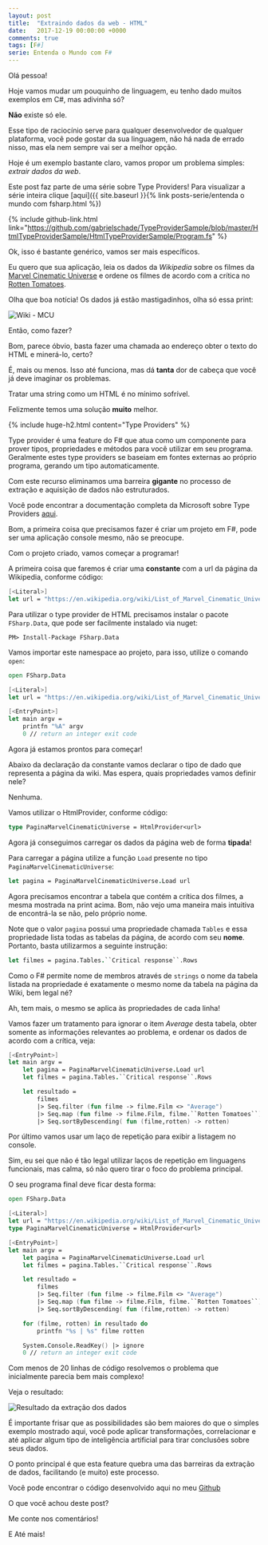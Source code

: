 ```yaml
---
layout: post
title:  "Extraindo dados da web - HTML"
date:   2017-12-19 00:00:00 +0000
comments: true
tags: [F#]
serie: Entenda o Mundo com F#
---
```


Olá pessoa!

Hoje vamos mudar um pouquinho de linguagem, eu tenho dado muitos exemplos em C#, mas adivinha só?

**Não** existe só ele.

Esse tipo de raciocínio serve para qualquer desenvolvedor de qualquer plataforma, você pode gostar da sua linguagem, não há nada de errado nisso, mas ela nem sempre vai ser a melhor opção.

Hoje é um exemplo bastante claro, vamos propor um problema simples: *extrair dados da web*.
<!--more-->

Este post faz parte de uma série sobre Type Providers! Para visualizar a série inteira clique [aqui]({{ site.baseurl }}{% link posts-serie/entenda o mundo com fsharp.html %})

{% include github-link.html link="https://github.com/gabrielschade/TypeProviderSample/blob/master/HtmlTypeProviderSample/HtmlTypeProviderSample/Program.fs" %} 

Ok, isso é bastante genérico, vamos ser mais específicos.

Eu quero que sua aplicação, leia os dados da *Wikipedia* sobre os filmes da [Marvel Cinematic Universe](https://en.wikipedia.org/wiki/List_of_Marvel_Cinematic_Universe_films) e ordene os filmes de acordo com a crítica no [Rotten Tomatoes](https://www.rottentomatoes.com/).

Olha que boa notícia! Os dados já estão mastigadinhos, olha só essa print:

![Wiki - MCU](https://i.imgur.com/WbBIfFK.jpg)

Então, como fazer?

Bom, parece óbvio, basta fazer uma chamada ao endereço obter o texto do HTML e minerá-lo, certo?

É, mais ou menos. Isso até funciona, mas dá **tanta** dor de cabeça que você já deve imaginar os problemas.

Tratar uma string como um HTML é no mínimo sofrível.

Felizmente temos uma solução **muito** melhor.

{% include huge-h2.html content="Type Providers" %}

Type provider é uma feature do F# que atua como um componente para prover tipos, propriedades e métodos para você utilizar em seu programa. Geralmente estes type providers se baseiam em fontes externas ao próprio programa, gerando um tipo automaticamente.

Com este recurso eliminamos uma barreira **gigante** no processo de extração e aquisição de dados não estruturados.

Você pode encontrar a documentação completa da Microsoft sobre Type Providers [aqui](https://docs.microsoft.com/en-us/dotnet/fsharp/tutorials/type-providers/).

Bom, a primeira coisa que precisamos fazer é criar um projeto em F#, pode ser uma aplicação console mesmo, não se preocupe.

Com o projeto criado, vamos começar a programar!

A primeira coisa que faremos é criar uma **constante** com a url da página da Wikipedia, conforme código:

```fsharp
[<Literal>]
let url = "https://en.wikipedia.org/wiki/List_of_Marvel_Cinematic_Universe_films"
```

Para utilizar o type provider de HTML precisamos instalar o pacote `FSharp.Data`, que pode ser facilmente instalado via nuget:

```
PM> Install-Package FSharp.Data
```

Vamos importar este namespace ao projeto, para isso, utilize o comando `open`:

```fsharp
open FSharp.Data

[<Literal>]
let url = "https://en.wikipedia.org/wiki/List_of_Marvel_Cinematic_Universe_films"

[<EntryPoint>]
let main argv = 
    printfn "%A" argv
    0 // return an integer exit code
```

Agora já estamos prontos para começar!

Abaixo da declaração da constante vamos declarar o tipo de dado que representa a página da wiki. Mas espera, quais propriedades vamos definir nele?

Nenhuma.

Vamos utilizar o HtmlProvider, conforme código:

```fsharp
type PaginaMarvelCinematicUniverse = HtmlProvider<url>
```
Agora já conseguimos carregar os dados da página web de forma **tipada**!

Para carregar a página utilize a função `Load` presente no tipo `PaginaMarvelCinematicUniverse`:

``` fsharp
let pagina = PaginaMarvelCinematicUniverse.Load url
```

Agora precisamos encontrar a tabela que contém a crítica dos filmes, a mesma mostrada na print acima. Bom, não vejo uma maneira mais intuitiva de encontrá-la se não, pelo próprio nome.

Note que o valor `pagina` possui uma propriedade chamada `Tables` e essa propriedade lista todas as tabelas da página, de acordo com seu **nome**. Portanto, basta utilizarmos a seguinte instrução:

```fsharp
let filmes = pagina.Tables.``Critical response``.Rows
```

Como o F# permite nome de membros através de `strings` o nome da tabela listada na propriedade é exatamente o mesmo nome da tabela na página da Wiki, bem legal né?

Ah, tem mais, o mesmo se aplica às propriedades de cada linha!

Vamos fazer um tratamento para ignorar o item *Average* desta tabela, obter somente as informações relevantes ao problema, e ordenar os dados de acordo com a crítica, veja:

```fsharp
[<EntryPoint>]
let main argv = 
    let pagina = PaginaMarvelCinematicUniverse.Load url
    let filmes = pagina.Tables.``Critical response``.Rows

    let resultado =
        filmes
        |> Seq.filter (fun filme -> filme.Film <> "Average")
        |> Seq.map (fun filme -> filme.Film, filme.``Rotten Tomatoes``)
        |> Seq.sortByDescending( fun (filme,rotten) -> rotten)
```

Por último vamos usar um laço de repetição para exibir a listagem no console.

Sim, eu sei que não é tão legal utilizar laços de repetição em linguagens funcionais, mas calma, só não quero tirar o foco do problema principal.

O seu programa final deve ficar desta forma:

```fsharp
open FSharp.Data

[<Literal>]
let url = "https://en.wikipedia.org/wiki/List_of_Marvel_Cinematic_Universe_films"
type PaginaMarvelCinematicUniverse = HtmlProvider<url>

[<EntryPoint>]
let main argv = 
    let pagina = PaginaMarvelCinematicUniverse.Load url
    let filmes = pagina.Tables.``Critical response``.Rows

    let resultado =
        filmes
        |> Seq.filter (fun filme -> filme.Film <> "Average")
        |> Seq.map (fun filme -> filme.Film, filme.``Rotten Tomatoes``)
        |> Seq.sortByDescending( fun (filme,rotten) -> rotten)

    for (filme, rotten) in resultado do
        printfn "%s | %s" filme rotten

    System.Console.ReadKey() |> ignore
    0 // return an integer exit code
```

Com menos de 20 linhas de código resolvemos o problema que inicialmente parecia bem mais complexo!

Veja o resultado:

![Resultado da extração dos dados](https://i.imgur.com/V9ztYWQ.jpg)

É importante frisar que as possibilidades são bem maiores do que o simples exemplo mostrado aqui, você pode aplicar transformações, correlacionar e até aplicar algum tipo de inteligência artificial para tirar conclusões sobre seus dados.

O ponto principal é que esta feature quebra uma das barreiras da extração de dados, facilitando (e muito) este processo.

Você pode encontrar o código desenvolvido aqui no meu [Github](https://github.com/gabrielschade/TypeProviderSample/blob/master/HtmlTypeProviderSample/HtmlTypeProviderSample/Program.fs)

O que você achou deste post?

Me conte nos comentários!

E Até mais!